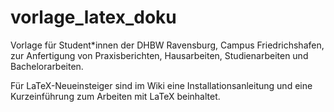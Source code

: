 # vorlage_latex_doku
Vorlage für Student*innen der DHBW Ravensburg, Campus Friedrichshafen, zur Anfertigung von Praxisberichten, Hausarbeiten, Studienarbeiten und Bachelorarbeiten.

Für LaTeX-Neueinsteiger sind im Wiki eine Installationsanleitung und eine Kurzeinführung zum Arbeiten mit LaTeX beinhaltet.
